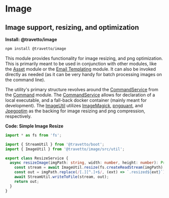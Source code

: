 <!-- This file was generated by the framweork and should not be modified directly -->
<!-- Please modify https://github.com/travetto/travetto/tree/master/module/image/DOCS.js and execute "npm run docs" to rebuild -->
# Image
## Image support, resizing, and optimization

**Install: @travetto/image**
```bash
npm install @travetto/image
```

This module provides functionality for image resizing, and png optimization. This is primarily meant to be used in conjunction with other modules, like the [Asset](https://github.com/travetto/travetto/tree/master/module/asset#readme "Modular library for storing and retrieving binary assets") module or the [Email Templating](https://github.com/travetto/travetto/tree/master/module/email-template#readme "Email templating module") module. It can also be invoked directly as needed (as it can be very handy for batch processing images on the command line).

The utility's primary structure revolves around the [CommandService](https://github.com/travetto/travetto/tree/master/module/command/src/command.ts#L11) from the [Command](https://github.com/travetto/travetto/tree/master/module/command#readme "Support for executing complex commands at runtime.") module.  The [CommandService](https://github.com/travetto/travetto/tree/master/module/command/src/command.ts#L11)  allows for declaration of a local executable, and a fall-back docker container (mainly meant for development).  The [ImageUtil](https://github.com/travetto/travetto/tree/master/module/image/src/util.ts#L30) utilizes [ImageMagick](https://imagemagick.org/index.php), [pngquant](https://pngquant.org/), and  [Jpegoptim](https://github.com/tjko/jpegoptim) as the backing for image resizing and png compression, respectively.

**Code: Simple Image Resize**
```typescript
import * as fs from 'fs';

import { StreamUtil } from '@travetto/boot';
import { ImageUtil } from '@travetto/image/src/util';

export class ResizeService {
  async resizeImage(imgPath: string, width: number, height: number): Promise<string> {
    const stream = await ImageUtil.resize(fs.createReadStream(imgPath), { w: width, h: height });
    const out = imgPath.replace(/[.][^.]+$/, (ext) => `.resized${ext}`);
    await StreamUtil.writeToFile(stream, out);
    return out;
  }
}
```

